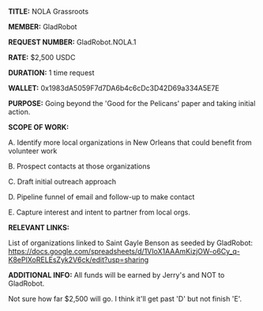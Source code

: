 **TITLE:** NOLA Grassroots 

**MEMBER:** GladRobot

**REQUEST NUMBER:** GladRobot.NOLA.1

**RATE:** $2,500 USDC

**DURATION:** 1 time request

**WALLET:** 0x1983dA5059F7d7DA6b4c6cDc3D42D69a334A5E7E

**PURPOSE:** Going beyond the 'Good for the Pelicans' paper and taking initial action.

**SCOPE OF WORK:**

A. Identify more local organizations in New Orleans that could benefit from volunteer work

B. Prospect contacts at those organizations

C. Draft initial outreach approach

D. Pipeline funnel of email and follow-up to make contact

E. Capture interest and intent to partner from local orgs.

**RELEVANT LINKS:**

List of organizations linked to Saint Gayle Benson as seeded by GladRobot: 
https://docs.google.com/spreadsheets/d/1VIoX1AAAmKizjOW-o6Cy_q-K8ePIXoRELEsZyk2V6ck/edit?usp=sharing

**ADDITIONAL INFO:**
All funds will be earned by Jerry's and NOT to GladRobot. 

Not sure how far $2,500 will go. I think it'll get past 'D' but not finish 'E'.

